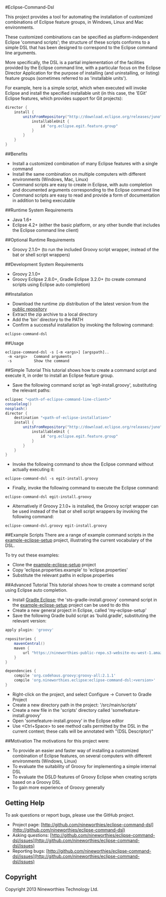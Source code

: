 #Eclipse-Command-Dsl

This project provides a tool for automating the installation of customized combinations of Eclipse feature groups, in Windows, Linux and Mac environments.

These customized combinations can be specified as platform-independent Eclipse 'command scripts'; the structure of these scripts conforms to a simple DSL that has been designed to correspond to the Eclipse command line arguments.

More specifically, the DSL is a partial implementation of the facilities provided by the Eclipse command line, with a particular focus on the Eclipse Director Application for the purpose of installing (and
uninstalling, or listing) feature groups (sometimes referred to as 'installable units').

For example, here is a simple script, which when executed will invoke Eclipse and install the specified installable unit (in this case, the 'EGit' Eclipse features, which provides support for Git projects):

```groovy
director {
	install {
		unitsFromRepository("http://download.eclipse.org/releases/juno") {
			installableUnit {
				id "org.eclipse.egit.feature.group"
			}
		}
	}
}
```

##Benefits

 - Install a customized combination of many Eclipse features with a single command
 - Install the same combination on multiple computers with different environments (Windows, Mac, Linux)
 - Command scripts are easy to create in Eclipse, with auto completion and documented arguments corresponding to the Eclipse command line
 - Command scripts are easy to read and provide a form of documentation in addition to being executable 

##Runtime System Requirements

 - Java 1.6+
 - Eclipse 4.2+ (either the basic platform, or any other bundle that includes the Eclipse command line client)

##Optional Runtime Requirements

 - Groovy 2.1.0+ (to run the included Groovy script wrapper, instead of the bat or shell script wrappers)

##Development System Requirements

 - Groovy 2.1.0+
 - Groovy Eclipse 2.8.0+, Gradle Eclipse 3.2.0+ (to create command scripts using Eclipse auto completion)

##Installation

 - Download the runtime zip distribution of the latest version from the [public repository](http://nineworthies-public-repo.s3-website-eu-west-1.amazonaws.com/?prefix=release/org/nineworthies/eclipse/eclipse-command-dsl/)
 - Extract the zip archive to a local directory
 - Add the 'bin' directory to the PATH
 - Confirm a successful installation by invoking the following command:

 `eclipse-command-dsl`

##Usage

```
eclipse-command-dsl -s [-m <args>] [argspath]..
 -m <args>   Command arguments
 -s          Show the command
```

##Simple Tutorial
This tutorial shows how to create a command script and execute it, in order to install an Eclipse feature group.

 - Save the following command script as 'egit-install.groovy', substituting the relevant paths:

```groovy
eclipsec "<path-of-eclipse-command-line-client>"
consolelog()
nosplash()
director {
	destination "<path-of-eclipse-installation>"
	install {
		unitsFromRepository("http://download.eclipse.org/releases/juno") {
			installableUnit {
				id "org.eclipse.egit.feature.group"
			}
		}
	}
}
```

 - Invoke the following command to show the Eclipse command without actually executing it:

 `eclipse-command-dsl -s egit-install.groovy`

 - Finally, invoke the following command to execute the Eclipse command:

 `eclipse-command-dsl egit-install.groovy`

 - Alternatively if Groovy 2.1.0+ is installed, the Groovy script wrapper can be used instead of the bat or shell script wrappers by invoking the following command:

 `eclipse-command-dsl.groovy egit-install.groovy`

##Example Scripts
There are a range of example command scripts in the [example-eclipse-setup](http://github.com/nineworthies/example-eclipse-setup) project, illustrating the current vocabulary of the DSL.
 
To try out these examples:

 - Clone the [example-eclipse-setup](http://github.com/nineworthies/example-eclipse-setup) project
 - Copy 'eclipse.properties.example' to 'eclipse.properties'
 - Substitute the relevant paths in eclipse.properties

##Advanced Tutorial
This tutorial shows how to create a command script using Eclipse auto completion.
 
 - Install [Gradle Eclipse](https://github.com/SpringSource/eclipse-integration-gradle); the 'sts-gradle-install.groovy' command script in the [example-eclipse-setup](http://github.com/nineworthies/example-eclipse-setup) project can be used to do this
 - Create a new general project in Eclipse, called 'my-eclipse-setup'
 - Save the following Gradle build script as 'build.gradle', substituting the relevant version:
 
```groovy
apply plugin: 'groovy'

repositories {
	mavenCentral()
	maven {
		url "https://nineworthies-public-repo.s3-website-eu-west-1.amazonaws.com/release"
	}
}

dependencies {
	compile 'org.codehaus.groovy:groovy-all:2.1.1'
	compile 'org.nineworthies.eclipse:eclipse-command-dsl:<version>'
}
```

 - Right-click on the project, and select Configure -> Convert to Gradle Project
 - Create a new directory path in the project: '/src/main/scripts'
 - Create a new file in the 'scripts' directory called 'somefeature-install.groovy'
 - Open 'somefeature-install.groovy' in the Eclipse editor
 - Use <Ctrl+Space> to see method calls permitted by the DSL in the current context; these calls will be annotated with "(DSL Descriptor)"
 
##Motivation
The motivations for this project were:

 - To provide an easier and faster way of installing a customized combination of Eclipse features, on several computers with different environments (Windows, Linux)
 - To evaluate the suitability of Groovy for implementing a simple internal DSL
 - To evaluate the DSLD features of Groovy Eclipse when creating scripts based on a Groovy DSL
 - To gain more experience of Groovy generally
 
## Getting Help
To ask questions or report bugs, please use the GitHub project.

* Project page: [http://github.com/nineworthies/eclipse-command-dsl](http://github.com/nineworthies/eclipse-command-dsl)
* Asking questions: [http://github.com/nineworthies/eclipse-command-dsl/issues](http://github.com/nineworthies/eclipse-command-dsl/issues)
* Reporting bugs: [http://github.com/nineworthies/eclipse-command-dsl/issues](http://github.com/nineworthies/eclipse-command-dsl/issues)

## Copyright
Copyright 2013 Nineworthies Technology Ltd.

